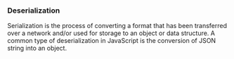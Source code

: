 ### Deserialization

Serialization is the process of converting a format that has been transferred over a network and/or used for storage to an object or data structure.
A common type of deserialization in JavaScript is the conversion of JSON string into an object.
